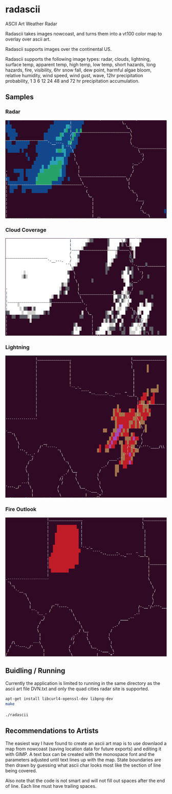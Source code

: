 # radascii
ASCII Art Weather Radar

Radascii takes images nowcoast, and turns them into a vt100 color map to overlay over ascii art.

Radascii supports images over the continental US.

Radascii supports the following image types: radar, clouds, lightning, surface temp, apparent temp, high temp, low temp, short hazards, long hazards, fire, visibility, 6hr snow fall, dew point, harmful algae bloom, relative humidity, wind speed, wind gust, wave, 12hr precipitation probability, 1 3 6 12 24 48 and 72 hr precipitation accumulation.

## Samples

### Radar

![alt text](radar.png?raw=true "radascii")

### Cloud Coverage

![alt text](satelite.png?raw=true "radascii")

### Lightning
![alt text](lightning.png?raw=true "radascii")

### Fire Outlook
![alt text](fire.png?raw=true "radascii")

## Buidling / Running
Currently the application is limited to running in the same directory as the ascii art file DVN.txt and only the quad cities radar site is supported.

```bash
apt-get install libcurl4-openssl-dev libpng-dev
make

./radascii
```

## Recommendations to Artists
The easiest way I have found to create an ascii art map is to use downlaod a map from nowcoast (saving location data for future exports) and editing it with GIMP. A text box can be created with the monospace font and the parameters adjusted until text lines up with the map. State boundaries are then drawn by guessing what ascii char looks most like the section of line being covered.

Also note that the code is not smart and will not fill out spaces after the end of line. Each line must have trailing spaces.
